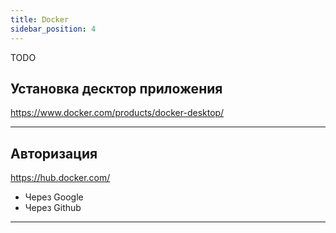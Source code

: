 ```yaml
---
title: Docker
sidebar_position: 4
---
```


TODO

## Установка десктор приложения

<https://www.docker.com/products/docker-desktop/>

---

## Авторизация

<https://hub.docker.com/>

- Через Google
- Через Github

---
